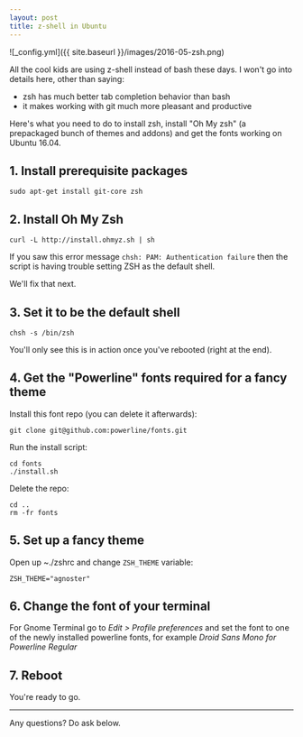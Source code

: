 ```yaml
---
layout: post
title: z-shell in Ubuntu    
---
```


![_config.yml]({{ site.baseurl }}/images/2016-05-zsh.png)

All the cool kids are using z-shell instead of bash these days. I won't go into details here, other than saying:

* zsh has much better tab completion behavior than bash
* it makes working with git much more pleasant and productive

Here's what you need to do to install zsh, install "Oh My zsh" (a prepackaged bunch of themes and addons) and get the fonts working on Ubuntu 16.04.

## 1. Install prerequisite packages

`sudo apt-get install git-core zsh`

## 2. Install Oh My Zsh

`curl -L http://install.ohmyz.sh | sh`

If you saw this error message `chsh: PAM: Authentication failure` then the script is having trouble setting ZSH as the default shell.

We'll fix that next.

## 3. Set it to be the default shell

`chsh -s /bin/zsh`

You'll only see this is in action once you've rebooted (right at the end).

## 4. Get the "Powerline" fonts required for a fancy theme
Install this font repo (you can delete it afterwards):

 `git clone git@github.com:powerline/fonts.git`

Run the install script:

```
cd fonts
./install.sh

```

Delete the repo:

```
cd ..
rm -fr fonts
```


## 5. Set up a fancy theme
Open up ~./zshrc and change `ZSH_THEME` variable:

`ZSH_THEME="agnoster"`

## 6. Change the font of your terminal
For Gnome Terminal go to _Edit > Profile preferences_ and set the font to one of the newly installed powerline fonts, for example *Droid Sans Mono for Powerline Regular*

## 7. Reboot
You're ready to go.

---
Any questions? Do ask below.
